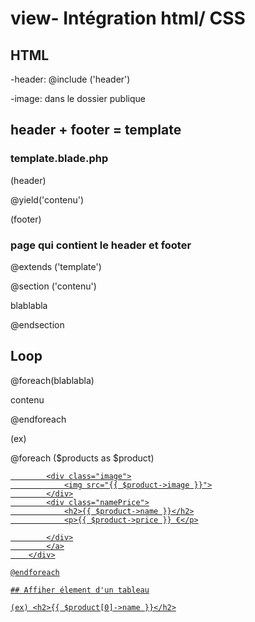 # view- Intégration html/ CSS


## HTML
-header: @include ('header')

-image: dans le dossier publique

## header + footer = template
### template.blade.php

(header)

@yield('contenu')

(footer)

### page qui contient le header et footer 

@extends ('template')

@section ('contenu')

blablabla

@endsection


## Loop

@foreach(blablabla)

contenu 

@endforeach

(ex)

 @foreach ($products as $product)
        <div class="product">
        <a href='{{ $product->id }}'>

            <div class="image">
                <img src="{{ $product->image }}">
            </div>
            <div class="namePrice">
                <h2>{{ $product->name }}</h2>
                <p>{{ $product->price }} €</p>

            </div>
            </a>
        </div>

    @endforeach
    
    ## Affiher élement d'un tableau
    
    (ex) <h2>{{ $product[0]->name }}</h2>
    
    











